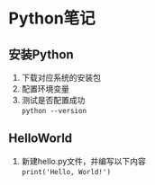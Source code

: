 # Python笔记
## 安装Python
1. 下载对应系统的安装包
2. 配置环境变量
3. 测试是否配置成功  
`python --version`
## HelloWorld
1. 新建hello.py文件，并编写以下内容  
`print('Hello, World!')`
